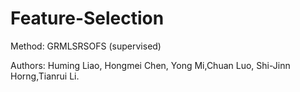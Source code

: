 # Feature-Selection

Method:  GRMLSRSOFS (supervised)

Authors:  Huming Liao, Hongmei Chen, Yong Mi,Chuan Luo, Shi-Jinn Horng,Tianrui Li.

